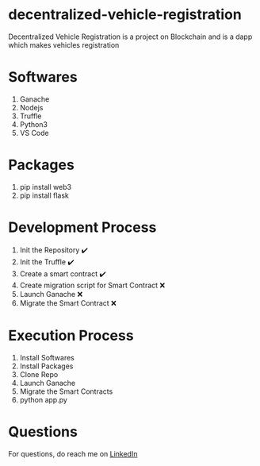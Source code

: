 # decentralized-vehicle-registration
Decentralized Vehicle Registration is a project on Blockchain and is a dapp which makes vehicles registration

# Softwares
1. Ganache
2. Nodejs
3. Truffle 
4. Python3
5. VS Code

# Packages
1. pip install web3
2. pip install flask

# Development Process
1. Init the Repository :heavy_check_mark:
2. Init the Truffle :heavy_check_mark:
3. Create a smart contract :heavy_check_mark:
4. Create migration script for Smart Contract :x:
5. Launch Ganache :x:
6. Migrate the Smart Contract :x:

# Execution Process
1. Install Softwares
2. Install Packages
3. Clone Repo
4. Launch Ganache
5. Migrate the Smart Contracts
6. python app.py

# Questions
For questions, do reach me on <a href="https://linkedin.com/in/MadhuPIoT">LinkedIn</a>
